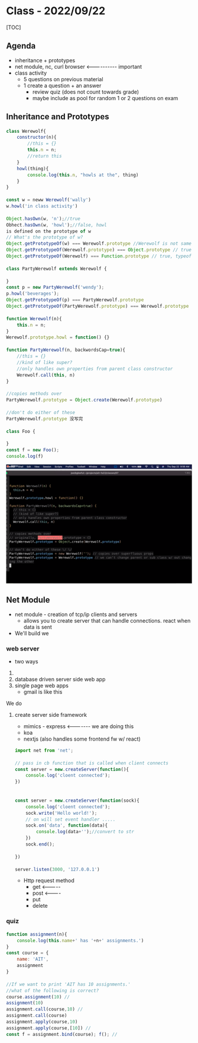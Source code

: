 # Class - 2022/09/22

[TOC]

## Agenda

* inheritance + prototypes
* net module, nc, curl browser <---------- important
* class activity
    * 5 questions on previous material
    * 1 create a question + an answer
        * review quiz (does not count towards grade)
        * maybe include as pool for random 1 or 2 questions on exam

## Inheritance and Prototypes

```javascript
class Werewolf{
    constructor(n){
        //this = {}
        this.n = n;
        //return this
    }
    howl(thing){
        console.log(this.n, "howls at the", thing)
    }
}

const w = neww Werewolf('wally')
w.howl('in class activity')

Object.hasOwn(w, 'n');//true
Obhect.hasOwn(w, 'howl');//false, howl
is defined on the prototype of w
// What's the prototype of w?
Object.getPrototypeOf(w) === Werewolf.prototype //Werewolf is not same as Werewolf.prototype
Object.getPrototypeOf(Werewolf.prototype) === Object.prototype // true (Werewolf is just an object)
Object.getPrototypeOf(Werewolf) === Function.prototype // true, typeof Werewolf is function

class PartyWerewolf extends Werewolf {
    
}
const p = new PartyWerewolf('wendy');
p.howl('beverages');
Object.getPrototypeOf(p) === PartyWerewolf.prototype
Object.getPrototypeOf(PartyWerewolf.prototype) === Werewolf.prototype

function Werewolf(n){
    this.n = n;
}
Werewolf.prototype.howl = function() {}

function PartyWerewolf(n, backwordsCap=true){
    //this = {}
    //kind of like super?
    //only handles own properties from parent class constructor
    Werewolf.call(this, n)
}

//copies methods over
PartyWerewolf.prototype = Object.create(Werewolf.prototype)

//don't do either of these 
PartyWerewolf.prototype 没写完

class Foo {
    
}
const f = new Foo();
console.log(f)
```

![image-20220922095649387](./image-20220922095649387.png)

## Net Module

* net module - creation of tcp/ip clients and servers
    * allows you to create server that can handle connections. react when data is sent
* We'll build we

### web server

* two ways 

1. 
2. database driven server side web app
3. single page web apps
    * gmail is like this

We do

1. create server side framework

    * mimics - express <------- we are doing this
    * koa
    * nextjs (also handles some frontend fw w/ react)

    ```javascript
    import net from 'net';
    
    // pass in cb function that is called when client connects
    const server = new.createServer(function(){
        console.log('cloent connected');
    })
    
    
    const server = new.createServer(function(sock){
        console.log('cloent connected');
        sock.write('Hello world!');
        // on will set event handler .....
        sock.on('data', function(data){
            console.log(data+'');//convert to str
        })
        sock.end();
        
    })
    
    server.listen(3000, '127.0.0.1')
    ```

    * Http request method
        * get <-----
        * post <----
        * put
        * delete





### quiz

```javascript
function assignment(n){
    console.log(this.name+' has '+n+' assignments.')
}
const course = {
    name: 'AIT',
    assignment
}

//If we want to print 'AIT has 10 assignments.'
//what of the following is correct?
course.assignment(10) //
assignment(10)
assignment.call(course,10) //
assignment.call(course)
assignment.apply(course,10)
assignment.apply(course,[10]) //
const f = assignment.bind(course); f(); //
```